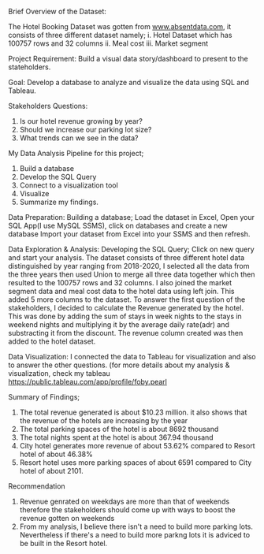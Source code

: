 Brief Overview of the Dataset:

The Hotel Booking Dataset was gotten from www.absentdata.com, it consists of three different dataset namely; 
i.   Hotel Dataset which has 100757 rows and 32 columns
ii.  Meal cost
iii. Market segment

Project Requirement:
Build a visual data story/dashboard to present to the stateholders.

Goal:
Develop a database to analyze and visualize the data using SQL and Tableau.

Stakeholders Questions:
1. Is our hotel revenue growing by year?
2. Should we increase our parking lot size?
3. What trends can we see in the data?
   
My Data Analysis Pipeline for this project;
1. Build a database
2. Develop the SQL Query
3. Connect to a visualization tool
4. Visualize
5. Summarize my findings.

Data Preparation:
Building a database;
Load the dataset in Excel, 
Open your SQL App(I use MySQL SSMS), click on databases and create a new database
Import your dataset from Excel into your SSMS and then refresh.

Data Exploration & Analysis:
Developing the SQL Query;
Click on new query and start your analysis.
The dataset consists of three different hotel data distinguished by year ranging from 2018-2020, I selected all the data from the three years then used Union to merge all three data together which then resulted to the 100757 rows and 32 columns. I also joined the market segment data and meal cost data to the hotel data using left join. This added 5 more columns to the dataset. 
To answer the first question of the stakeholders, I decided to calculate the Revenue generated by the hotel. This was done by adding the sum of stays in week nights to the stays in weekend nights and multiplying it by the average daily rate(adr) and substracting it from the discount. The revenue column created was then added to the hotel dataset.

Data Visualization:
I connected the data to Tableau for visualization and also to answer the other questions. 
(for more details about my analysis & visualization, check my tableau https://public.tableau.com/app/profile/foby.pearl

Summary of Findings;
1. The total revenue generated is about $10.23 million. it also shows that the revenue of the hotels are increasing by the year
2. The total parking spaces of the hotel is about 8692 thousand
3. The total nights spent at the hotel is about 367.94 thousand
4. City hotel generates more revenue of about 53.62% compared to Resort hotel of about 46.38%
5. Resort hotel uses more parking spaces of about 6591 compared to City hotel of about 2101.

Recommendation
1. Revenue genrated on weekdays are more than that of weekends therefore the stakeholders should come up with ways to boost the revenue gotten on weekends
2. From my analysis, I believe there isn't a need to build more parking lots. Nevertheless if there's a need to build more parkng lots it is adviced to be built in the Resort hotel.
